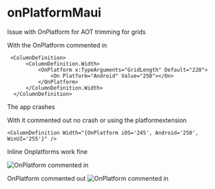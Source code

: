 # onPlatformMaui
Issue with OnPlatform for AOT trimming for grids

With the OnPlatform commented in

```
 <ColumnDefinition>
      <ColumnDefinition.Width>
          <OnPlatform x:TypeArguments="GridLength" Default="220">
              <On Platform="Android" Value="250"></On>
          </OnPlatform>
      </ColumnDefinition.Width>
  </ColumnDefinition>
```

The app crashes

With it commented out no crash or using the platformextension

```<ColumnDefinition Width="{OnPlatform iOS='245', Android='250', WinUI='255'}" />```

Inline Onplatforms work fine

![OnPlatform commented in](https://github.com/user-attachments/assets/5767ffdc-608f-499e-b2fc-4df9bcd7e1bc)

OnPlatform commented out
![OnPlatform commented in](https://github.com/user-attachments/assets/f6c611b5-5387-44de-b97c-8314b8a9800e)

